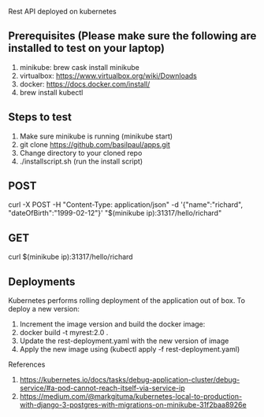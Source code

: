 Rest API deployed on kubernetes


Prerequisites (Please make sure the following are installed to test on your laptop)
-------------
1. minikube: brew cask install minikube
2. virtualbox: https://www.virtualbox.org/wiki/Downloads
3. docker: https://docs.docker.com/install/
4. brew install kubectl

Steps to test
-------------
1. Make sure minikube is running (minikube start)
2. git clone https://github.com/basilpaul/apps.git
3. Change directory to your cloned repo
4. ./installscript.sh (run the install script)

POST
----
curl -X POST -H "Content-Type: application/json" -d '{"name":"richard", "dateOfBirth":"1999-02-12"}' "$(minikube ip):31317/hello/richard"

GET
---
curl $(minikube ip):31317/hello/richard

Deployments
-----------
Kubernetes performs rolling deployment of the application out of box. To deploy a new version:
1. Increment the image version and build the docker image:
2. docker build -t myrest:2.0 .
3. Update the rest-deployment.yaml with the new version of image
4. Apply the new image using (kubectl apply -f rest-deployment.yaml)

References
1. https://kubernetes.io/docs/tasks/debug-application-cluster/debug-service/#a-pod-cannot-reach-itself-via-service-ip
2. https://medium.com/@markgituma/kubernetes-local-to-production-with-django-3-postgres-with-migrations-on-minikube-31f2baa8926e